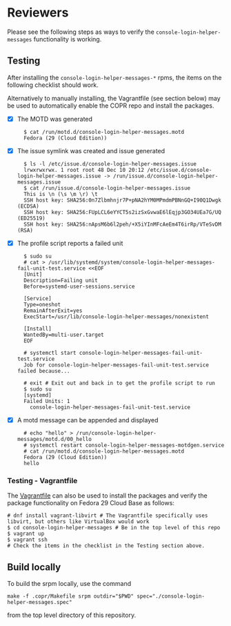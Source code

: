 # Reviewers

Please see the following steps as ways to verify the `console-login-helper-messages` functionality
is working.

## Testing

After installing the `console-login-helper-messages-*` rpms, the items on the following
checklist should work.

Alternatively to manually installing, the Vagrantfile (see section below)
may be used to automatically enable the COPR repo and install the packages.

- [x] The MOTD was generated

        $ cat /run/motd.d/console-login-helper-messages.motd
        Fedora (29 (Cloud Edition))

- [x] The issue symlink was created and issue generated

        $ ls -l /etc/issue.d/console-login-helper-messages.issue
        lrwxrwxrwx. 1 root root 48 Dec 10 20:12 /etc/issue.d/console-login-helper-messages.issue -> /run/issue.d/console-login-helper-messages.issue
        $ cat /run/issue.d/console-login-helper-messages.issue
        This is \n (\s \m \r) \t
        SSH host key: SHA256:0n7Zlbmhnjr7P+pNA2hYM0MPmdmPBNnGQ+I90Q1Dwgk (ECDSA)
        SSH host key: SHA256:FUpLCL6eYYCT5s2izSxGvwaE6lEqjp3GO34UEa7G/UQ (ED25519)
        SSH host key: SHA256:nApsM6b6l2peh/+X5iYInMFcAeEm4T6irRp/VTeSvDM (RSA)

- [x] The profile script reports a failed unit

        $ sudo su
        # cat > /usr/lib/systemd/system/console-login-helper-messages-fail-unit-test.service <<EOF
        [Unit]
        Description=Failing unit
        Before=systemd-user-sessions.service

        [Service]
        Type=oneshot
        RemainAfterExit=yes
        ExecStart=/usr/lib/console-login-helper-messages/nonexistent

        [Install]
        WantedBy=multi-user.target
        EOF

        # systemctl start console-login-helper-messages-fail-unit-test.service
        Job for console-login-helper-messages-fail-unit-test.service failed because...

        # exit # Exit out and back in to get the profile script to run
        $ sudo su
        [systemd]
        Failed Units: 1
          console-login-helper-messages-fail-unit-test.service

- [x] A motd message can be appended and displayed

        # echo "hello" > /run/console-login-helper-messages/motd.d/00_hello
        # systemctl restart console-login-helper-messages-motdgen.service
        # cat /run/motd.d/console-login-helper-messages.motd 
        Fedora (29 (Cloud Edition))
        hello


### Testing - Vagrantfile

The [Vagrantfile](Vagrantfile) can also be used to install the packages and
verify the package functionality on Fedora 29 Cloud Base as follows:

```
# dnf install vagrant-libvirt # The Vagrantfile specifically uses libvirt, but others like VirtualBox would work
$ cd console-login-helper-messages # Be in the top level of this repo
$ vagrant up
$ vagrant ssh
# Check the items in the checklist in the Testing section above.
```

## Build locally

To build the srpm locally, use the command

```
make -f .copr/Makefile srpm outdir="$PWD" spec="./console-login-helper-messages.spec"
```

from the top level directory of this repository.
